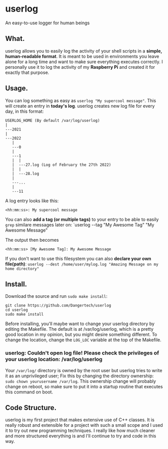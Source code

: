 # userlog
An easy-to-use logger for human beings

## What.
userlog allows you to easily log the activity of your shell scripts in a
**simple, human-readable format**. It is meant to be used in environments you
leave alone for a long time and want to make sure everything executes correctly.
I personally use it to log the activity of my **Raspberry Pi** and created it for
exactly that purpose.

## Usage.

You can log something as easy as `userlog "My supercool message"`. This will
create an entry in **today's log**. userlog creates new log file for every
day, in this format:

	USERLOG_HOME (By default /var/log/userlog)
	|
	---2021
	|
	---2022
	   |
	   ---0
	   |
	   ---1
	   |  |
	   |  ---27.log (Log of February the 27th 2022)
	   |  |
	   |  ---28.log
	   |
	   ---...
	   |
	   ---11

A log entry looks like this:

	<hh:mm:ss>: My supercool message

You can also **add a tag (or multiple tags)** to your entry to be able to easily `grep` similare messages
later on: `userlog --tag "My Awesome Tag" "My Awesome Message"

The output then becomes

	<hh:mm:ss> [My Awesome Tag]: My Awesome Message

If you don't want to use this filesystem you can also **declare your own file(path)**:
`userlog --dest /home/user/mylog.log "Amazing Message on my home directory"`

## Install.

Download the source and run `sudo make install`:

	git clone https://github.com/Dangertech/userlog
	cd userlog
	sudo make install

Before installing, you'll maybe want to change your userlog directory by editing the Makefile.
The default is at /var/log/userlog, which is a pretty good location in my opinion, but you
might desire something different. To change the location, change the `LOG_LOC` variable
at the top of the Makefile.

### userlog: Couldn't open log file! Please check the privileges of your userlog location: /var/log/userlog

Your `/var/log/` directory is owned by the root user but userlog tries to write it as an unprivileged user;
Fix this by changing the directory ownership: `sudo chown yourusername /var/log`. This ownership change
will probably change on reboot, so make sure to put it into a startup routine that executes this command on boot.

## Code Structure.

userlog is my first project that makes extensive use of C++ classes. It is really robust and extensible for
a project with such a small scope and I used it to try out new programming techniques. I really like how
much cleaner and more structured everything is and I'll continue to try and code in this way.
